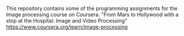 This repository contains some of the programming assignments for the Image processing course on Coursera.
"From Mars to Hollywood with a stop at the Hospital: Image and Video Processing"
https://www.coursera.org/learn/image-processing
